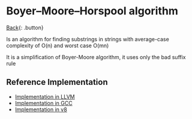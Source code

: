 # Boyer–Moore–Horspool algorithm

[Back](../index.md){: .button}

Is an algorithm for finding substrings in strings with average-case complexity of O(n) and worst case O(mn)

It is a simplification of Boyer-Moore algorithm, it uses only the bad suffix rule

## Reference Implementation

- [Implementation in LLVM](https://reviews.llvm.org/D27068)
- [Implementation in GCC](https://github.com/gcc-mirror/gcc/commit/fc7ebc4b8d9ad7e2891b7f72152e8a2b7543cd65)
- [Implementation in v8](https://chromium.googlesource.com/v8/v8.git/+/d123f30b6df5507b2acda8e85ad63e05de8ca8a7/src/string-search.h#428)
